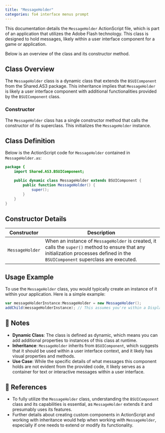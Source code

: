 ```yaml
---
title: "MessageHolder"
categories: fo4 interface menus prompt
---
```


This documentation details the `MessageHolder` ActionScript file, which is part of an application that utilizes the Adobe Flash technology.
This class is designed to hold messages, likely within a user interface component for a game or application.

Below is an overview of the class and its constructor method.


## Class Overview
The `MessageHolder` class is a dynamic class that extends the `BSUIComponent` from the Shared.AS3 package.
This inheritance implies that `MessageHolder` is likely a user interface component with additional functionalities provided by the `BSUIComponent` class.

### Constructor
The `MessageHolder` class has a single constructor method that calls the constructor of its superclass.
This initializes the `MessageHolder` instance.

## Class Definition
Below is the ActionScript code for `MessageHolder` contained in `MessageHolder.as`:

```actionscript
package {
    import Shared.AS3.BSUIComponent;

    public dynamic class MessageHolder extends BSUIComponent {
        public function MessageHolder() {
            super();
        }
    }
}
```

## Constructor Details

| Constructor     | Description |
|-----------------|-------------|
| `MessageHolder` | When an instance of `MessageHolder` is created, it calls the `super()` method to ensure that any initialization processes defined in the `BSUIComponent` superclass are executed. |


## Usage Example

To use the `MessageHolder` class, you would typically create an instance of it within your application. Here is a simple example:

```actionscript
var messageHolderInstance:MessageHolder = new MessageHolder();
addChild(messageHolderInstance); // This assumes you're within a DisplayObjectContainer context.
```


## 📝 Notes
- **Dynamic Class**: The class is defined as dynamic, which means you can add additional properties to instances of this class at runtime.
- **Inheritance**: `MessageHolder` inherits from `BSUIComponent`, which suggests that it should be used within a user interface context, and it likely has visual properties and methods.
- **Use Case**: While the specific details of what messages this component holds are not evident from the provided code, it likely serves as a container for text or interactive messages within a user interface.


## 🔗 References
- To fully utilize the `MessageHolder` class, understanding the `BSUIComponent` class and its capabilities is essential, as `MessageHolder` extends it and presumably uses its features.
- Further details about creating custom components in ActionScript and working with inheritance would help when working with `MessageHolder`, especially if one needs to extend or modify its functionality.
